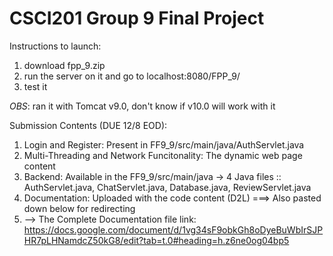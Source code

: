 # CSCI201 Group 9 Final Project #

Instructions to launch:
1) download fpp_9.zip
2) run the server on it and go to localhost:8080/FPP_9/
3) test it

*OBS*: ran it with Tomcat v9.0, don't know if v10.0 will work with it

Submission Contents (DUE 12/8 EOD):
1. Login and Register: Present in FF9_9/src/main/java/AuthServlet.java 
2. Multi-Threading and Network Funcitonality: The dynamic web page content 
3. Backend: Available in the FF9_9/src/main/java -> 4 Java files :: AuthServlet.java, ChatServlet.java, Database.java, ReviewServlet.java
4. Documentation: Uploaded with the code content (D2L) ===> Also pasted down below for redirecting 
5. --> The Complete Documentation file link: https://docs.google.com/document/d/1vg34sF9obkGh8oDyeBuWbIrSJPHR7pLHNamdcZ50kG8/edit?tab=t.0#heading=h.z6ne0og04bp5
